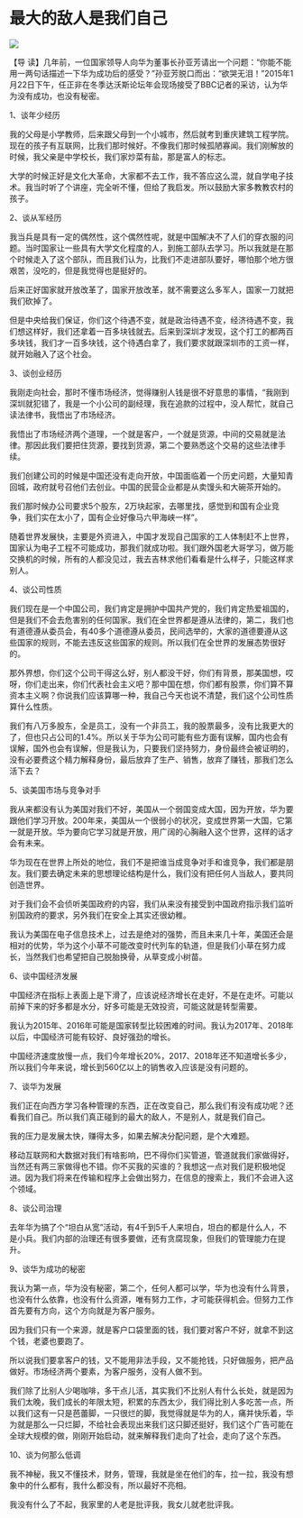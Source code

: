 # 最大的敌人是我们自己
<img class="pv" src="https://api.visitor.plantree.me/visitor-badge/pv?namespace=plantree.me&key=renzhengfei-speeches/最大的敌人是我们自己.md">




【导  读】几年前，一位国家领导人向华为董事长孙亚芳请出一个问题：“你能不能用一两句话描述一下华为成功后的感受？”孙亚芳脱口而出：“欲哭无泪！”2015年1月22日下午，任正非在冬季达沃斯论坛年会现场接受了BBC记者的采访，认为华为没有成功，也没有秘密。



1、谈年少经历

我的父母是小学教师，后来跟父母到一个小城市，然后就考到重庆建筑工程学院。现在的孩子有互联网，比我们那时候好。不像我们那时候孤陋寡闻。我们刚解放的时候，我父亲是中学校长，我们家炒菜有盐，那是富人的标志。

大学的时候正好是文化大革命，大家都不去工作，我不答应这么混，就自学电子技术。我当时听了个讲座，完全听不懂，但给了我启发。所以鼓励大家多教教农村的孩子。

2、谈从军经历

我当兵是具有一定的偶然性，这个偶然性呢，就是中国解决不了人们的穿衣服的问题。当时国家让一些具有大学文化程度的人，到施工部队去学习。所以我就是在那个时候走入了这个部队，而且我们认为，比我们不走进部队要好，哪怕那个地方很艰苦，没吃的，但是我觉得也是挺好的。

后来正好国家就开放改革了，国家开放改革，就不需要这么多军人，国家一刀就把我们砍掉了。

但是中央给我们保证，你们这个待遇不变，就是政治待遇不变，经济待遇不变，我们想这样好，我们还拿着一百多块钱就去。后来到深圳才发现，这个打工的都两百多块钱，我们才一百多块钱，这个待遇白拿了，我们要求就跟深圳市的工资一样，就开始融入了这个社会。

3、谈创业经历

我刚走向社会，那时不懂市场经济，觉得赚别人钱是很不好意思的事情，“我刚到深圳就犯错了，我是一个小公司的副经理，我在追款的过程中，没人帮忙，就自己读法律书，我悟出了市场经济。

我悟出了市场经济两个道理，一个就是客户，一个就是货源，中间的交易就是法律。那因此我们要把住货源，要找到货源，第二个要熟悉这个交易的这些法律手续。

我们创建公司的时候是中国还没有走向开放，中国面临着一个历史问题，大量知青回城，政府就号召他们去创业。中国的民营企业都是从卖馒头和大碗茶开始的。

我们那时候办公司要求5个股东，2万块起家，去哪里找，感觉到和国有企业竞争，我们实在太小了，国有企业好像马六甲海峡一样”。

随着世界发展快，主要是外资进入，中国才发现自己国家的工人体制赶不上世界，国家认为电子工程不可能成功，那我们就成功啦。我们跟外国老大哥学习，做万能交换机的时候，所有的人都没见过，我去吉林求他们看看是什么样子，只能这样求别人。

4、谈公司性质

我们现在是一个中国公司，我们肯定是拥护中国共产党的，我们肯定热爱祖国的，但是我们不会去危害别的任何国家。我们在全世界都是遵从法律的，第二，我们也有道德遵从委员会，有40多个道德遵从委员，民间选举的，大家的道德要遵从这些国家的规则，不能去违反这些国家的规则。所以我们在全世界的发展态势很好的。

那外界想，你们这个公司干得这么好，别人都没干好，你们有背景，那美国想，哎呀，你们走出来，你们代表社会主义吧？那中国在想，你们都有股票，你们算不算资本主义啊？你说我们应该算哪一种，我自己今天也说不清楚，我们这个公司性质算什么性质。

我们有八万多股东，全是员工，没有一个非员工，我的股票最多，没有比我更大的了，但也只占公司的1.4%。所以关于华为公司可能有些方面有误解，国内也会有误解，国外也会有误解，但是我认为，只要我们坚持努力，身份最终会被证明的，没有必要费这个精力解释身份，最后放弃了生产、销售，放弃了赚钱，那我们怎么活下去？

5、谈美国市场与竞争对手

我从来都没有认为美国对我们不好，美国从一个弱国变成大国，因为开放，华为要跟他们学习开放。200年来，美国从一个很弱小的状况，变成世界第一大国，它第一就是开放。华为要向它学习就是开放，用广阔的心胸融入这个世界，这样的话才会有未来。

华为现在在世界上所处的地位，我们不是把谁当成竞争对手和谁竞争，我们都是朋友。我们要去确定未来的思想理论结构是什么，我们没有把任何人当敌人，要共同创造世界。

对于我们会不会侦听美国政府的内容，我们从来没有接受到中国政府指示我们监听别国政府的要求，另外我们在安全上其实还很幼稚。

我认为美国在电子信息技术上，过去是绝对的强势，而且未来几十年，美国还会是相对的优势，华为这个小草不可能改变时代列车的轨道，但是我们小草在努力成长，当然我们也希望把自己脱胎换骨，从草变成小树苗。

6、谈中国经济发展

中国经济在指标上表面上是下滑了，应该说经济增长在走好，不是在走坏。可能以前掉下来的好多都是水分，好多可能是无效投资，可能这就是转型需要。

我认为2015年、2016年可能是国家转型比较困难的时间。我认为2017年、2018年以后，中国经济可能有较好、良好强劲的增长。

中国经济速度放慢一点，我们今年增长20%，2017、2018年还不知道增长多少，所以我们今年来说，增长到560亿以上的销售收入应该是没有问题的。

7、谈华为发展

我们正在向西方学习各种管理的东西，正在改变自己，那么我们有没有成功呢？还看我们自己。所以我们真正碰到的最大的敌人，不是别人，就是我们自己。

我的压力是发展太快，赚得太多，如果去解决分配问题，是个大难题。

移动互联网和大数据对我们有啥影响，巴不得你们买管道，管道就我们家做得好，当然还有两三家做得也不错。你不买我的买谁的？我想这一点对我们是积极地促进。因为我们将来在传输和程序上会做出努力，在信息的搜索上，我们不会进入这个领域。

8、谈公司治理

去年华为搞了个“坦白从宽”活动，有4千到5千人来坦白，坦白的都是什么人，不是小兵。我们内部的治理还有很多要做，还有贪腐现象，但我们的管理能力在提升。

9、谈华为成功的秘密

我认为第一点，华为没有秘密，第二个，任何人都可以学，华为也没有什么背景，也没有什么依靠，也没有什么资源，唯有努力工作，才可能获得机会。但努力工作首先要有方向，这个方向就是为客户服务。

因为我们只有一个来源，就是客户口袋里面的钱，我们要对客户不好，就拿不到这个钱，老婆也要跑了。

所以说我们要拿客户的钱，又不能用非法手段，又不能抢钱，只好做服务，把产品做好。市场经济两个要素，为客户服务，没有人做不到。

我们除了比别人少喝咖啡，多干点儿活，其实我们不比别人有什么长处，就是因为我们太晚，我们成长的年限太短，积累的东西太少，我们得比别人多吃苦一点，所以我们这有一只是芭蕾脚，一只很烂的脚，我觉得就是华为的人，痛并快乐着，华为就是那么一只烂脚，不给社会表现出来我们这只脚还挺好，我们这个广告可能在全球大规模的做，刚刚开始启动，就来解释我们走向了社会，走向了这个东西。

10、谈为何那么低调

我不神秘，我又不懂技术，财务，管理，我就是坐在他们的车，拉一拉，我没有想象中的什么都有，我什么都没有，所以最好不亮相。

我没有什么了不起，我家里的人老是批评我，我女儿就老批评我。
